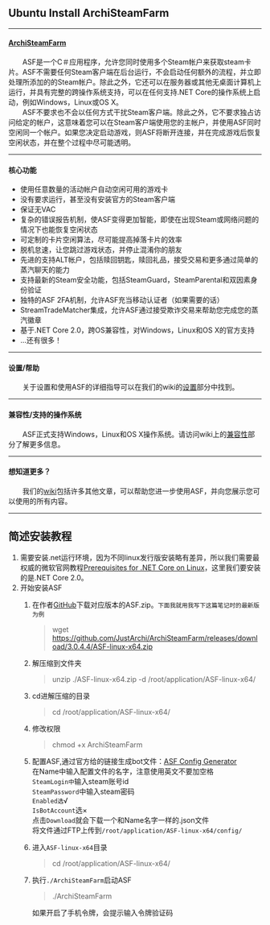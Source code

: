 ## Ubuntu Install ArchiSteamFarm

---

#### [ArchiSteamFarm](https://github.com/JustArchi/ArchiSteamFarm/)

&emsp;&emsp;ASF是一个C＃应用程序，允许您同时使用多个Steam帐户来获取steam卡片。ASF不需要任何Steam客户端在后台运行，不会启动任何额外的流程，并立即处理所添加的的Steam帐户。除此之外，它还可以在服务器或其他无桌面计算机上运行，​​并具有完整的跨操作系统支持，可以在任何支持.NET Core的操作系统上启动，例如Windows，Linux或OS X。<br>
&emsp;&emsp;ASF不要求也不会以任何方式干扰Steam客户端。除此之外，它不要求独占访问给定的帐户，这意味着您可以在Steam客户端使用您的主帐户，并使用ASF同时空闲同一个帐户。如果您决定启动游戏，则ASF将断开连接，并在完成游戏后恢复空闲状态，并在整个过程中尽可能透明。

---

#### 核心功能
* 使用任意数量的活动帐户自动空闲可用的游戏卡
* 没有要求运行，甚至没有安装官方的Steam客户端
* 保证无VAC
* 复杂的错误报告机制，使ASF变得更加智能，即使在出现Steam或网络问题的情况下也能恢复空闲状态
* 可定制的卡片空闲算法，尽可能提高掉落卡片的效率
* 脱机怠速，让您跳过游戏状态，并停止混淆你的朋友
* 先进的支持ALT帐户，包括赎回钥匙，赎回礼品，接受交易和更多通过简单的蒸汽聊天的能力
* 支持最新的Steam安全功能，包括SteamGuard，SteamParental和双因素身份验证
* 独特的ASF 2FA机制，允许ASF充当移动认证者（如果需要的话）
* StreamTradeMatcher集成，允许ASF通过接受欺诈交易来帮助您完成您的蒸汽徽章
* 基于.NET Core 2.0，跨OS兼容性，对Windows，Linux和OS X的官方支持
* ...还有很多！

---

#### 设置/帮助
&emsp;&emsp;关于设置和使用ASF的详细指导可以在我们的wiki的[设置](https://github.com/JustArchi/ArchiSteamFarm/wiki/Setting-up)部分中找到。

---

#### 兼容性/支持的操作系统
&emsp;&emsp;ASF正式支持Windows，Linux和OS X操作系统。请访问wiki上的[兼容性](https://github.com/JustArchi/ArchiSteamFarm/wiki/Compatibility)部分了解更多信息。

---

#### 想知道更多？
&emsp;&emsp;我们的[wiki](https://github.com/JustArchi/ArchiSteamFarm/wiki)包括许多其他文章，可以帮助您进一步使用ASF，并向您展示您可以使用的所有内容。

---

## 简述安装教程

1. 需要安装.net运行环境，因为不同linux发行版安装略有差异，所以我们需要最权威的微软官网教程[Prerequisites for .NET Core on Linux](https://docs.microsoft.com/en-us/dotnet/core/linux-prerequisites?tabs=netcore2x#tabpanel_-r1y2MrINK_netcore2x)，这里我们要安装的是.NET Core 2.0。
2. 开始安装ASF
   1. 在作者[GitHub](https://github.com/JustArchi/ArchiSteamFarm/releases)下载对应版本的ASF.zip。`下面我就用我写下这篇笔记时的最新版为例`
      > wget https://github.com/JustArchi/ArchiSteamFarm/releases/download/3.0.4.4/ASF-linux-x64.zip
   2. 解压缩到文件夹
      > unzip ./ASF-linux-x64.zip -d /root/application/ASF-linux-x64/
   3. cd进解压缩的目录
      > cd /root/application/ASF-linux-x64/
   4. 修改权限
      > chmod +x ArchiSteamFarm
   5. 配置ASF,通过官方给的链接生成bot文件：[ASF Config Generator](https://justarchi.github.io/ArchiSteamFarm/#/bot)<br>
   在Name中输入配置文件的名字，注意使用英文不要加空格<br>
   `SteamLogin中`输入steam账号id<br>
   `SteamPassword`中输入steam密码<br>
   `Enabled选`√<br>
   `IsBotAccount`选×<br>
   点击`Download`就会下载一个和Name名字一样的.json文件<br>
   将文件通过FTP上传到`/root/application/ASF-linux-x64/config/`<br>
   6. 进入`ASF-linux-x64`目录
      > cd /root/application/ASF-linux-x64/
   7. 执行`./ArchiSteamFarm`启动ASF
      > ./ArchiSteamFarm
      
      如果开启了手机令牌，会提示输入令牌验证码